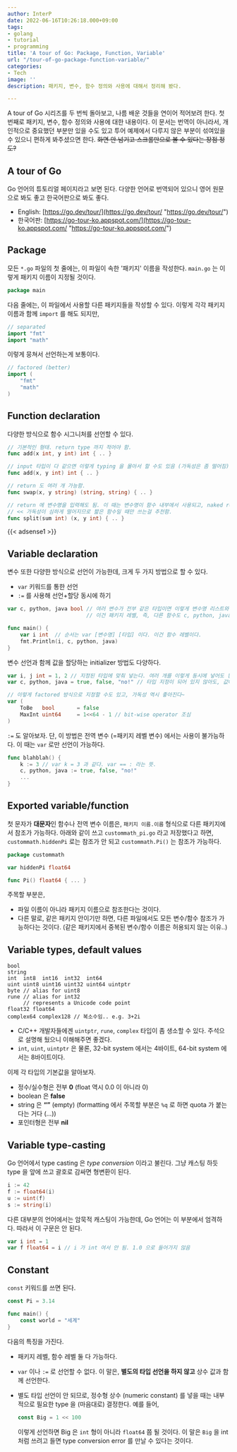 ```yaml
---
author: InterP
date: 2022-06-16T10:26:18.000+09:00
tags:
- golang
- tutorial
- programming
title: 'A tour of Go: Package, Function, Variable'
url: "/tour-of-go-package-function-variable/"
categories:
- Tech
image: ''
description: 패키지, 변수, 함수 정의와 사용에 대해서 정리해 봤다.

---
```

A tour of Go 시리즈를 두 번씩 돌아보고, 나름 배운 것들을 연이어 적어보려 한다. 첫 번째로 패키지, 변수, 함수 정의와 사용에 대한 내용이다. 이 문서는 번역이 아니라서, 개인적으로 중요했던 부분만 있을 수도 있고 투어 예제에서 다루지 않은 부분이 섞여있을 수 있으니 편하게 봐주셨으면 한다. ~~화면 안 넘기고 스크롤만으로 볼 수 있다는 장점 정도?~~

## A tour of Go

Go 언어의 튜토리얼 페이지라고 보면 된다. 다양한 언어로 번역되어 있으니 영어 원문으로 봐도 좋고 한국어판으로 봐도 좋다.

* English: [https://go.dev/tour/](https://go.dev/tour/ "https://go.dev/tour/")
* 한국어판: [https://go-tour-ko.appspot.com/](https://go-tour-ko.appspot.com/ "https://go-tour-ko.appspot.com/")

## Package

모든 `*.go` 파일의 첫 줄에는, 이 파일이 속한 '패키지' 이름을 작성한다. `main.go` 는 이렇게 패키지 이름이 지정될 것이다.

```go
package main
```

다음 줄에는, 이 파일에서 사용할 다른 패키지들을 작성할 수 있다. 이렇게 각각 패키지 이름과 함께 `import` 를 해도 되지만,

```go
// separated
import "fmt"
import "math"
```

이렇게 뭉쳐서 선언하는게 보통이다.

```go
// factored (better)
import (
	"fmt"
	"math"
)
```

## Function declaration

다양한 방식으로 함수 시그니처를 선언할 수 있다.

```go
// 기본적인 형태. return type 까지 적어야 함.
func add(x int, y int) int { .. }

// input 타입이 다 같으면 이렇게 typing 을 몰아서 할 수도 있음 (가독성은 좀 떨어짐)
func add(x, y int) int { .. }     

// return 도 여러 개 가능함.
func swap(x, y string) (string, string) { .. }

// return 에 변수명을 입력해도 됨. 이 때는 변수명이 함수 내부에서 사용되고, naked return 으로 리턴함 ('return' 만 씀) 
// << 가독성이 심하게 떨어지므로 짧은 함수일 때만 쓰는걸 추천함.
func split(sum int) (x, y int) { .. }
```

{{< adsense1 >}}

## Variable declaration

변수 또한 다양한 방식으로 선언이 가능한데, 크게 두 가지 방법으로 할 수 있다.

* `var` 키워드를 통한 선언
* `:=` 를 사용해 선언+할당 동시에 하기

```go
var c, python, java bool // 여러 변수가 전부 같은 타입이면 이렇게 변수명 리스트와 마지막 타입 한 번만 적어서 정의해도 됨.
                         // 이건 패키지 레벨, 즉, 다른 함수도 c, python, java 를 모두 접근할 수 있다.

func main() {
	var i int  // 순서는 var [변수명] [타입] 이다. 이건 함수 레벨이다.
	fmt.Println(i, c, python, java)
}
```

변수 선언과 함께 값을 할당하는 initializer 방법도 다양하다.

```go
var i, j int = 1, 2 // 지정된 타입에 맞춰 넣는다. 여러 개를 이렇게 동시에 넣어도 된다. (이 경우에 j = "str" 하면 에러 난다)
var c, python, java = true, false, "no!" // 타입 지정이 되어 있지 않아도, 값에 따라 개별로 설정된다. 앞부터 bool, bool, string 이 된다.

// 이렇게 factored 방식으로 지정할 수도 있고, 가독성 역시 좋아진다~
var (
	ToBe   bool       = false
	MaxInt uint64     = 1<<64 - 1 // bit-wise operator 조심
)
```

`:=` 도 알아보자. 단, 이 방법은 전역 변수 (=패키지 레벨 변수) 에서는 사용이 불가능하다. 이 때는 `var` 로만 선언이 가능하다.

```go
func blahblah() {
	k := 3 // var k = 3 과 같다. var == : 라는 뜻.
	c, python, java := true, false, "no!"
	...
}
```

## Exported variable/function

첫 문자가 **대문자**인 함수나 전역 변수 이름은, `패키지 이름.이름` 형식으로 다른 패키지에서 참조가 가능하다. 아래와 같이 쓰고 `custommath_pi.go` 라고 저장했다고 하면, `custommath.hiddenPi` 로는 참조가 안 되고 `custommath.Pi()` 는 참조가 가능하다.

```go
package custommath

var hiddenPi float64

func Pi() float64 { ... }
```

주목할 부분은,

* 파일 이름이 아니라 패키지 이름으로 참조한다는 것이다.
* 다른 말로, 같은 패키지 안이기만 하면, 다른 파일에서도 모든 변수/함수 참조가 가능하다는 것이다. (같은 패키지에서 중복된 변수/함수 이름은 허용되지 않는 이유..)

## Variable types, default values

    bool
    string
    int  int8  int16  int32  int64
    uint uint8 uint16 uint32 uint64 uintptr
    byte // alias for uint8
    rune // alias for int32
         // represents a Unicode code point
    float32 float64
    complex64 complex128 // 복소수임.. e.g. 3+2i

* C/C++ 개발자들에겐 `uintptr`, `rune`, `complex` 타입이 좀 생소할 수 있다. 주석으로 설명해 뒀으니 이해해주면 좋겠다.
* `int`, `uint`, `uintptr` 은 물론, 32-bit system 에서는 4바이트, 64-bit system 에서는 8바이트이다.

이제 각 타입의 기본값을 알아보자.

* 정수/실수형은 전부 **0** (float 역시 0.0 이 아니라 0)
* boolean 은 **false**
* string 은 **“”** (empty) (formatting 에서 주목할 부분은 `%q` 로 하면 quota 가 붙는다는 거다 (...))
* 포인터형은 전부 **nil**

## Variable type-casting

Go 언어에서 type casting 은 _type conversion_ 이라고 불린다. 그냥 캐스팅 하듯 type 을 앞에 쓰고 괄호로 감싸면 형변환이 된다.

```go
i := 42
f := float64(i)
u := uint(f)
s := string(i)
```

다른 대부분의 언어에서는 암묵적 캐스팅이 가능한데, Go 언어는 이 부분에서 엄격하다. 따라서 이 구문은 안 된다.

```go
var i int = 1
var f float64 = i // i 가 int 여서 안 됨. 1.0 으로 들어가지 않음
```

## Constant

`const` 키워드를 쓰면 된다.

```go
const Pi = 3.14

func main() {
	const world = "세계"
}
```

다음의 특징을 가진다.

* 패키지 레벨, 함수 레벨 둘 다 가능하다.
* `var` 이나 `:=` 로 선언할 수 없다. 이 말은, **별도의 타입 선언을 하지 않고** 상수 값과 함께 선언한다.
* 별도 타입 선언이 안 되므로, 정수형 상수 (numeric constant) 를 넣을 때는 내부적으로 필요한 type 을 (마음대로) 결정한다. 예를 들어,

  ```go
  const Big = 1 << 100
  ```

  이렇게 선언하면 Big 은 `int` 형이 아니라 `float64` 쯤 될 것이다. 이 말은 `Big` 을 int 처럼 쓰려고 들면 type conversion error 를 만날 수 있다는 것이다.